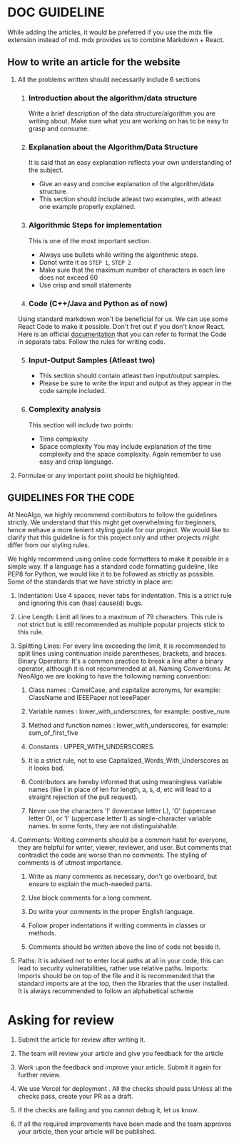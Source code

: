 # DOC GUIDELINE

While adding the articles, it would be preferred if you use the mdx file extension instead of md. mdx provides us to combine Markdown + React. 

## How to write an article for the website

1. All the problems written should necessarily include 6 sections
   1. ### Introduction about the algorithm/data structure
      Write a brief description of the data structure/algorithm you are writing about. Make sure what you are working on has to be easy to grasp and consume.

   2. ### Explanation about the Algorithm/Data Structure
      It is said that an easy explanation reflects your own understanding of the subject.
      *  Give an easy and concise explanation of the algorithm/data structure. 
      * This section should include atleast two examples, with atleast one example properly explained.

   3. ### Algorithmic Steps for implementation
      This is one of the most important section.
      * Always use bullets while writing the algorithmic steps. 
      * Donot write it as `STEP 1`, `STEP 2`
      * Make sure that the maximum number of characters in each line does not exceed 60
      * Use crisp and small statements

   4. ### Code (C++/Java and Python as of now)
       
     Using standard markdown won't be beneficial for us. We can use some React Code to make it possible. Don't fret out if you don't know React. Here is an official [documentation](https://docusaurus.io/docs/markdown-features/code-blocks#multi-language-support-code-blocks) that you can refer to format the Code in separate tabs.
     Follow the rules for writing code.
      
   5. ### Input-Output Samples (Atleast two)
      * This section should contain atleast two input/output samples.
      * Please be sure to write the input and output as they appear in the code sample included.
     
   6. ### Complexity analysis
       This section will include two points:
       * Time complexity
       * Space complexity
      You may include explanation of the time complexity and the space complexity. Again remember to use easy and crisp language.      
      
      
2. Formulae or any important point should be highlighted.

## GUIDELINES FOR THE CODE

At NeoAlgo, we highly recommend contributors to follow the guidelines strictly. We  understand that this might get overwhelming for beginners, hence wehave a more lenient styling guide for our project. We would like to clarify that this guideline is for this project only and other projects might differ from our styling rules.

We highly recommend using online code formatters to make it possible in a simple way. If a language has a standard code formatting guideline, like PEP8 for Python, we would like it to be followed as strictly as possible. Some of the standards that we have strictly in place are: 
1. Indentation: Use 4 spaces, never tabs for indentation. This is a strict rule and ignoring this can (has) cause(d) bugs.

2. Line Length: Limit all lines to a maximum of 79 characters. This rule is not strict but is still recommended as multiple popular projects stick to this rule.

3. Splitting Lines: For every line exceeding the limit, it is recommended to split lines using continuation inside parentheses, brackets, and braces.
Binary Operators: It's a common practice to break a line after a binary operator, although it is not recommended at all.
Naming Conventions: At NeoAlgo we are looking to have the following naming convention: 

   1. Class names : CamelCase, and capitalize acronyms, for example: ClassName and IEEEPaper not IeeePaper
   
   2. Variable names : lower_with_underscores, for example: postive_num
   
   3. Method and function names : lower_with_underscores, for example: sum_of_first_five
   
   4. Constants : UPPER_WITH_UNDERSCORES.
   
   5. It is a strict rule, not to use Capitalized_Words_With_Underscores as it looks bad.
   
   6. Contributors are hereby informed that using meaningless variable names (like l in place of len for length, a, s, d, etc will lead to a straight    rejection of the pull request).
   
   7. Never use the characters 'l' (lowercase letter L), 'O' (uppercase letter O), or 'I' (uppercase letter I) as single-character variable names. In some    fonts, they are not distinguishable.
   

4. Comments: Writing comments should be a common habit for everyone, they are helpful for writer, viewer, reviewer, and user. But comments that contradict the code are worse than no comments. The styling of comments is of utmost importance.

   1. Write as many comments as necessary, don't go overboard, but ensure to explain the much-needed parts.
   
   2. Use block comments for a long comment.
   
   3. Do write your comments in the proper English language.
   
   4. Follow proper indentations if writing comments in classes or methods.
   
   5. Comments should be written above the line of code not beside it. 

5. Paths: It is advised not to enter local paths at all in your code, this can lead to security vulnerabilities, rather use relative paths.
Imports: Imports should be on top of the file and it is recommended that the standard imports are at the top, then the libraries that the user installed. It is always recommended to follow an alphabetical scheme


# Asking for review

1. Submit the article for review after writing it.

2. The team will review your article and give you feedback for the article

3. Work upon the feedback and improve your article. Submit it again for further review.

4. We use Vercel for deployment . All the checks should pass Unless all the checks pass, create your PR as a draft.

5. If the checks are failing and you cannot debug it, let us know.

6. If all the required improvements have been made and the team approves your article, then your article will be published.
